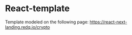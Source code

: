 # React-template
 Template modeled on the following page: https://react-next-landing.redq.io/crypto
